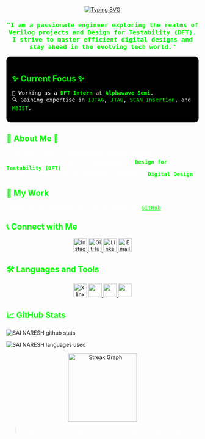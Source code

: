 <div align="center">
    <a href="https://git.io/typing-svg">
        <img src="https://readme-typing-svg.herokuapp.com?font=Nabla&size=35&pause=1000&center=true&vCenter=true&width=600&lines=Hi+There!;Welcome!!!;I'm+Padakanti+Sai+Naresh" alt="Typing SVG" />
    </a>
</div>

<h3 align="center" style="color:#00FF00; font-family:monospace;">"I am a passionate engineer exploring the realms of Verilog projects and Design for Testability (DFT). I strive to master efficient digital designs and stay ahead in the evolving tech world."</h3>


<div align="left" style="background-color:#000000;padding:15px;border-radius:10px;">
    <h2 style="color:#00FF00;">✨ Current Focus ✨</h2>
    <p style="color:#FFFFFF;font-family:monospace;">
        🚀 Working as a <strong style="color:#00FF00;">DFT Intern</strong> at <strong style="color:#00FF00;">Alphawave Semi</strong>.<br>
        🔍 Gaining expertise in <span style="color:#00FF00;">IJTAG</span>, <span style="color:#00FF00;">JTAG</span>, <span style="color:#00FF00;">SCAN Insertion</span>, and <span style="color:#00FF00;">MBIST</span>.
    </p>
</div>

<h2 align="left" style="color:#00FF00;">🌟 About Me 🌟</h2>
<p align="left" style="color:#FFFFFF;font-family:monospace;">
    - 💻 Proficient in <strong>Verilog HDL</strong> <strong></strong>and <strong>RTL Design</strong>.<br>
    - ⚡ Currently enhancing my knowledge in <strong style="color:#00FF00;">Design for Testability (DFT)</strong>.<br>
    - 💬 Feel free to ask me anything related to <strong style="color:#00FF00;">Digital Design</strong><strong style="color:#00FF00;"></strong>.<br>
</p>

<h2 align="left" style="color:#00FF00;">📂 My Work</h2>
<p align="left" style="color:#FFFFFF;font-family:monospace;">
    Check out my repositories and projects on <a href="https://github.com/iamsainaresh" style="color:#00FF00;">GitHub</a>.
</p>

<h2 align="left" style="color:#00FF00;">📞 Connect with Me</h2>
<p align="center">
    <a href="https://www.instagram.com/iamnaninaresh/" target="_blank" rel="noreferrer">
        <img src="https://raw.githubusercontent.com/rahuldkjain/github-profile-readme-generator/master/src/images/icons/Social/instagram.svg" alt="Instagram" height="35" width="35" />
    </a>
    <a href="https://github.com/iamsainaresh" target="_blank" rel="noreferrer">
        <img src="https://skillicons.dev/icons?i=github" alt="GitHub" height="35" width="35" />
    </a>
    <a href="https://www.linkedin.com/in/sai-naresh-padakanti/" target="_blank" rel="noreferrer">
        <img src="https://skillicons.dev/icons?i=linkedin" alt="LinkedIn" height="35" width="35" />
    </a>
    <a href="mailto:nareshpadakanti999@gmail.com" target="_blank" rel="noreferrer">
        <img src="https://skillicons.dev/icons?i=gmail" alt="Email" height="35" width="35" />
    </a>
</p>

<h2 align="left" style="color:#00FF00;">🛠 Languages and Tools</h2>
<p align="center">
    <img src="https://user-images.githubusercontent.com/3611330/51789332-126e5400-2188-11e9-808e-37c633755ddf.png" alt="Xilinx Vivado/ISE" height="35" width="35" />
    <a href="https://skillicons.dev">
        <img src="https://skillicons.dev/icons?i=c" height="35" width="35" />
    </a>
    <a href="https://skillicons.dev">
        <img src="https://skillicons.dev/icons?i=python" height="35" width="35" />
    </a>
    <a href="https://skillicons.dev">
        <img src="https://skillicons.dev/icons?i=vscode" height="35" width="35" />
    </a>
</p>

<h2 align="left" style="color:#00FF00;">📈 GitHub Stats</h2>

![SAI NARESH github stats](https://github-readme-stats.vercel.app/api?username=iamsainaresh&theme=chartreuse-dark)

![SAI NARESH languages used](https://github-readme-stats.vercel.app/api/top-langs?username=iamsainaresh&theme=chartreuse-dark)

<div style="margin: 10px; text-align: center;">
        <img src="https://streak-stats.demolab.com?user=iamsainaresh&locale=en&mode=daily&theme=chartreuse-dark&hide_border=false&border_radius=5&order=3" height="180" alt="Streak Graph" />
    </div>
</div>

> <p align="center" style="color:#FFFFFF;font-family:monospace;">"Feel free to connect with me or explore my projects!"</p>

